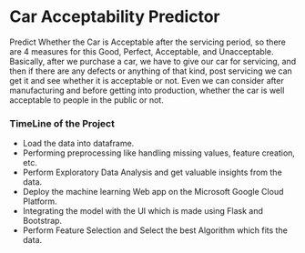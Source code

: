 # Car Acceptability Predictor

Predict Whether the Car is Acceptable after the servicing period, so there are 4 measures for this Good, Perfect, Acceptable, and Unacceptable. Basically, after we purchase a car, we have to give our car for servicing, and then if there are any defects or anything of that kind, post servicing we can get it and see whether it is acceptable or not. Even we can consider after manufacturing and before getting into production, whether the car is well acceptable to people in the public or not.


### TimeLine of the Project
- Load the data into dataframe.
- Performing preprocessing like handling missing values, feature creation, etc.
- Perform Exploratory Data Analysis and get valuable insights from the data.
- Deploy the machine learning Web app on the Microsoft Google Cloud Platform.
- Integrating the model with the UI which is made using Flask and Bootstrap.
- Perform Feature Selection and Select the best Algorithm which fits the data.

